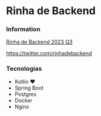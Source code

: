 # Rinha de Backend

### Information
[Rinha de Backend 2023 Q3](https://github.com/zanfranceschi/rinha-de-backend-2023-q3)

https://twitter.com/rinhadebackend

### Tecnologias

- Kotlin :heart:
- Spring Boot
- Postgres
- Docker
- Nginx